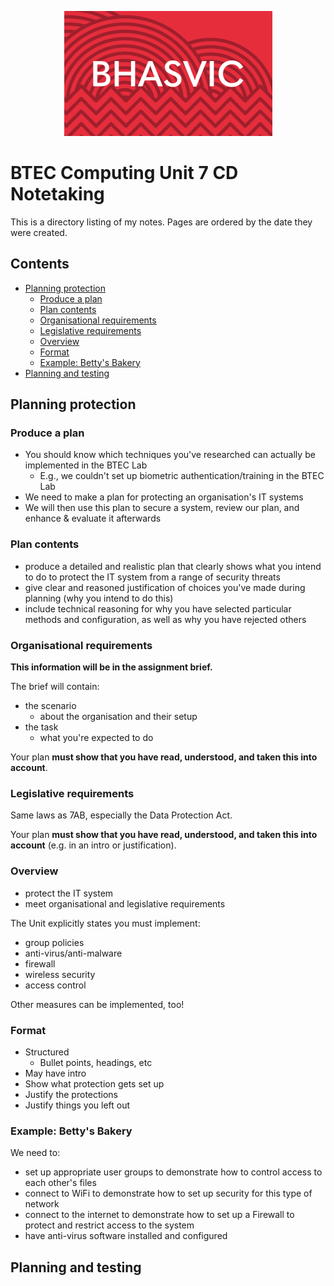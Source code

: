 <p align="center">
  <img src="https://github.com/davwheat-bhasvic/common-assets/blob/main/images/bhasvic/bhasvic-rect-hills-text-small.png?raw=true">
</p>

# BTEC Computing Unit 7 CD Notetaking <!-- omit in toc -->

This is a directory listing of my notes. Pages are ordered by the date they were created.

## Contents <!-- omit in toc -->

- [Planning protection](#planning-protection)
  - [Produce a plan](#produce-a-plan)
  - [Plan contents](#plan-contents)
  - [Organisational requirements](#organisational-requirements)
  - [Legislative requirements](#legislative-requirements)
  - [Overview](#overview)
  - [Format](#format)
  - [Example: Betty's Bakery](#example-bettys-bakery)
- [Planning and testing](#planning-and-testing)

## Planning protection

### Produce a plan

- You should know which techniques you've researched can actually be implemented in the BTEC Lab
  - E.g., we couldn't set up biometric authentication/training in the BTEC Lab
- We need to make a plan for protecting an organisation's IT systems
- We will then use this plan to secure a system, review our plan, and enhance & evaluate it afterwards

### Plan contents

- produce a detailed and realistic plan that clearly shows what you intend to do to protect the IT system from a range of security threats
- give clear and reasoned justification of choices you've made during planning (why you intend to do this)
- include technical reasoning for why you have selected particular methods and configuration, as well as why you have rejected others

### Organisational requirements

**This information will be in the assignment brief.**

The brief will contain:

- the scenario
  - about the organisation and their setup
- the task
  - what you're expected to do

Your plan **must show that you have read, understood, and taken this into account**.

### Legislative requirements

Same laws as 7AB, especially the Data Protection Act.

Your plan **must show that you have read, understood, and taken this into account** (e.g. in an intro or justification).

### Overview

- protect the IT system
- meet organisational and legislative requirements

The Unit explicitly states you must implement:

- group policies
- anti-virus/anti-malware
- firewall
- wireless security
- access control

Other measures can be implemented, too!

### Format

- Structured
  - Bullet points, headings, etc
- May have intro
- Show what protection gets set up
- Justify the protections
- Justify things you left out

### Example: Betty's Bakery

We need to:

- set up appropriate user groups to demonstrate how to control access to each other's files
- connect to WiFi to demonstrate how to set up security for this type of network
- connect to the internet to demonstrate how to set up a Firewall to protect and restrict access to the system
- have anti-virus software installed and configured

## Planning and testing

